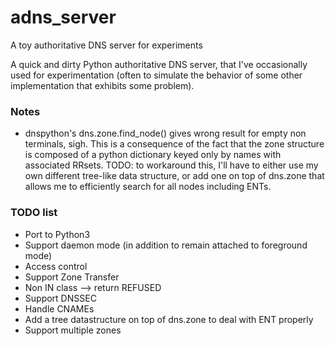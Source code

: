 # adns_server
A toy authoritative DNS server for experiments

A quick and dirty Python authoritative DNS server, that I've
occasionally used for experimentation (often to simulate the
behavior of some other implementation that exhibits some problem).

### Notes

* dnspython's dns.zone.find_node() gives wrong result for empty
  non terminals, sigh. This is a consequence of the fact that the
  zone structure is composed of a python dictionary keyed only
  by names with associated RRsets. TODO: to workaround this, I'll
  have to either use my own different tree-like data structure,
  or add one on top of dns.zone that allows me to efficiently
  search for all nodes including ENTs.

### TODO list

* Port to Python3
* Support daemon mode (in addition to remain attached to foreground mode)
* Access control
* Support Zone Transfer
* Non IN class --> return REFUSED
* Support DNSSEC
* Handle CNAMEs
* Add a tree datastructure on top of dns.zone to deal with ENT properly
* Support multiple zones
